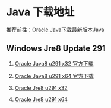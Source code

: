 # Java 下载地址

推荐前往：[Oracle Java](https://www.java.com/zh-CN/download/manual.jsp)下载最新版本Java

## Windows Jre8 Update 291
1. [Oracle Java8 u291 x32 官方下载](https://sdlc-esd.oracle.com/ESD6/JSCDL/jdk/8u291-b10/d7fc238d0cbf4b0dac67be84580cfb4b/jre-8u291-windows-i586.exe?GroupName=JSC&FilePath=/ESD6/JSCDL/jdk/8u291-b10/d7fc238d0cbf4b0dac67be84580cfb4b/jre-8u291-windows-i586.exe&BHost=javadl.sun.com&File=jre-8u291-windows-i586.exe&AuthParam=1623123798_1ccaedc38d11dfd5a0fff6f649c15657&ext=.exe)
2. [Oracle Java8 u291 x64 官方下载](https://sdlc-esd.oracle.com/ESD6/JSCDL/jdk/8u291-b10/d7fc238d0cbf4b0dac67be84580cfb4b/jre-8u291-windows-x64.exe?GroupName=JSC&FilePath=/ESD6/JSCDL/jdk/8u291-b10/d7fc238d0cbf4b0dac67be84580cfb4b/jre-8u291-windows-x64.exe&BHost=javadl.sun.com&File=jre-8u291-windows-x64.exe&AuthParam=1623123774_836ef5d176627155b2ea0a9ba890b033&ext=.exe)

1. [Oracle Jre8 u291 x32](https://oss.landnet.cloud/beehive%2F4%2Fjre-8u291-windows-i586.exe)
2. [Oracle Jre8 u291 x64](https://oss.landnet.cloud/beehive%2F4%2Fjre-8u291-windows-x64.exe)

